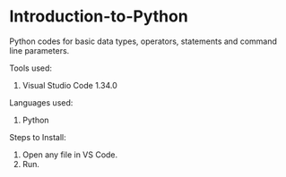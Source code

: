 # Introduction-to-Python

Python codes for basic data types, operators, statements and command line parameters.

Tools used:
1. Visual Studio Code 1.34.0

Languages used:
1. Python

Steps to Install:
1. Open any file in VS Code.
2. Run.
